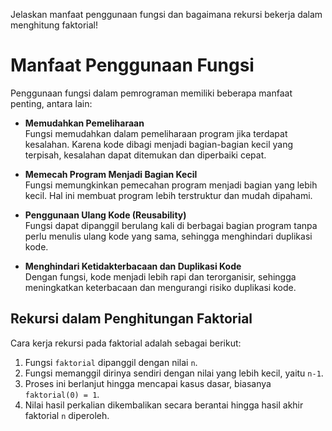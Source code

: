 Jelaskan manfaat penggunaan fungsi dan bagaimana rekursi bekerja dalam menghitung faktorial!

# Manfaat Penggunaan Fungsi

Penggunaan fungsi dalam pemrograman memiliki beberapa manfaat penting, antara lain:

- **Memudahkan Pemeliharaan**  
  Fungsi memudahkan dalam pemeliharaan program jika terdapat kesalahan. Karena kode dibagi menjadi bagian-bagian kecil yang terpisah, kesalahan dapat ditemukan dan diperbaiki cepat.

- **Memecah Program Menjadi Bagian Kecil**  
  Fungsi memungkinkan pemecahan program menjadi bagian yang lebih kecil. Hal ini membuat program lebih terstruktur dan mudah dipahami.

- **Penggunaan Ulang Kode (Reusability)**  
  Fungsi dapat dipanggil berulang kali di berbagai bagian program tanpa perlu menulis ulang kode yang sama, sehingga menghindari duplikasi kode.

- **Menghindari Ketidakterbacaan dan Duplikasi Kode**  
  Dengan fungsi, kode menjadi lebih rapi dan terorganisir, sehingga meningkatkan keterbacaan dan mengurangi risiko duplikasi kode.

## Rekursi dalam Penghitungan Faktorial

Cara kerja rekursi pada faktorial adalah sebagai berikut:

1. Fungsi `faktorial` dipanggil dengan nilai `n`.
2. Fungsi memanggil dirinya sendiri dengan nilai yang lebih kecil, yaitu `n-1`.
3. Proses ini berlanjut hingga mencapai kasus dasar, biasanya `faktorial(0) = 1`.
4. Nilai hasil perkalian dikembalikan secara berantai hingga hasil akhir faktorial `n` diperoleh.




